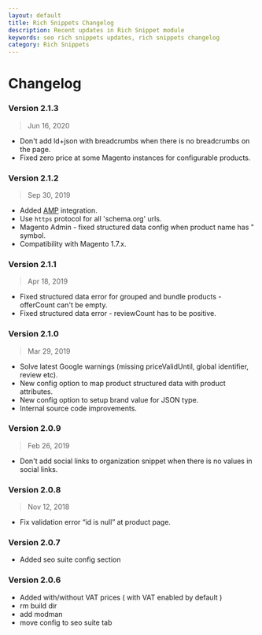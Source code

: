 ```yaml
---
layout: default
title: Rich Snippets Changelog
description: Recent updates in Rich Snippet module
keywords: seo rich snippets updates, rich snippets changelog
category: Rich Snippets
---
```


# Changelog

### Version 2.1.3

> Jun 16, 2020

 -  Don't add ld+json with breadcrumbs when there is no breadcrumbs on the page.
 -  Fixed zero price at some Magento instances for configurable products.

### Version 2.1.2

> Sep 30, 2019

 -  Added [AMP](/m1/extensions/amp/) integration.
 -  Use `https` protocol for all 'schema.org' urls.
 -  Magento Admin - fixed structured data config when product name has " symbol.
 -  Compatibility with Magento 1.7.x.

### Version 2.1.1

> Apr 18, 2019

 -  Fixed structured data error for grouped and bundle products - offerCount can't be empty.
 -  Fixed structured data error - reviewCount has to be positive.

### Version 2.1.0

> Mar 29, 2019

 -  Solve latest Google warnings (missing priceValidUntil, global identifier, review etc).
 -  New config option to map product structured data with product attributes.
 -  New config option to setup brand value for JSON type.
 -  Internal source code improvements.

### Version 2.0.9

> Feb 26, 2019

 -  Don't add social links to organization snippet when there is no values in social links.

### Version 2.0.8

> Nov 12, 2018

 -  Fix validation error “id is null” at product page.

### Version 2.0.7

 -  Added seo suite config section

### Version 2.0.6

 -  Added with/without VAT prices ( with VAT enabled by default )
 -  rm build dir
 -  add modman
 -  move config to seo suite tab

